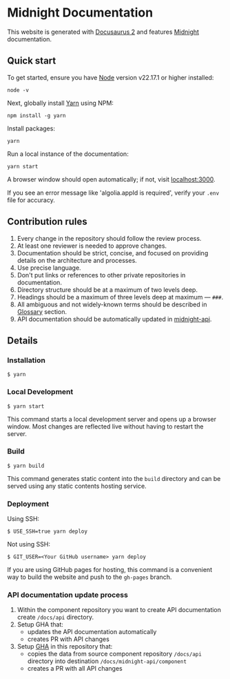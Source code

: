 # Midnight Documentation

This website is generated with [Docusaurus 2](https://docusaurus.io) and features [Midnight](https://midnight.network/) documentation.

## Quick start

To get started, ensure you have [Node](https://github.com/nvm-sh/nvm) version v22.17.1 or higher installed:

```shell
node -v
```

Next, globally install [Yarn](https://yarnpkg.com/) using NPM:

```shell
npm install -g yarn
```

Install packages:

```shell
yarn
```

Run a local instance of the documentation:

```shell
yarn start
```

A browser window should open automatically; if not, visit [localhost:3000](http://localhost:3000/).

If you see an error message like 'algolia.appId is required', verify your `.env` file for accuracy.

## Contribution rules

1. Every change in the repository should follow the review process.
2. At least one reviewer is needed to approve changes.
3. Documentation should be strict, concise, and focused on providing details on the architecture and processes.
4. Use precise language.
5. Don't put links or references to other private repositories in documentation.
6. Directory structure should be at a maximum of two levels deep.
7. Headings should be a maximum of three levels deep at maximum — `###`.
8. All ambiguous and not widely-known terms should be described in [Glossary](./docs/learn/04-glossary.mdx) section.
9. API documentation should be automatically updated in [midnight-api](./docs/develop/reference/midnight-api/).

## Details

### Installation

```
$ yarn
```

### Local Development

```
$ yarn start
```

This command starts a local development server and opens up a browser window. Most changes are reflected live without having to restart the server.

### Build

```
$ yarn build
```

This command generates static content into the `build` directory and can be served using any static contents hosting service.

### Deployment

Using SSH:

```
$ USE_SSH=true yarn deploy
```

Not using SSH:

```
$ GIT_USER=<Your GitHub username> yarn deploy
```

If you are using GitHub pages for hosting, this command is a convenient way to build the website and push to the `gh-pages` branch.

### API documentation update process

1. Within the component repository you want to create API documentation create `/docs/api` directory.
2. Setup GHA that:
   - updates the API documentation automatically
   - creates PR with API changes
3. Setup [GHA](./.github/workflows/apis.yml) in this repository that:
   - copies the data from source component repository `/docs/api` directory into destination `/docs/midnight-api/component`
   - creates a PR with all API changes
